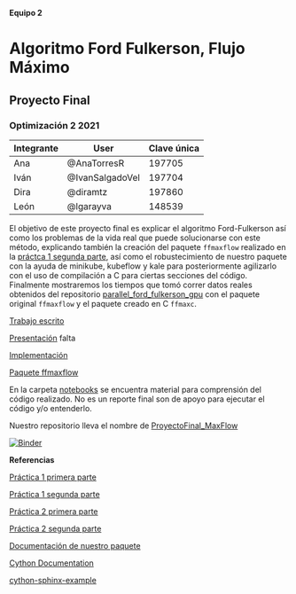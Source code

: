 **Equipo 2**
# Algoritmo Ford Fulkerson, Flujo Máximo 
## Proyecto Final
### Optimización 2 2021

| Integrante | User | Clave única |
|---------------|-------|---------|
| Ana | @AnaTorresR | 197705 |
| Iván | @IvanSalgadoVel | 197704 |
| Dira | @diramtz | 197860 |
| León| @lgarayva| 148539 |

El objetivo de este proyecto final es explicar el algoritmo Ford-Fulkerson así como los problemas de la vida real que puede solucionarse con este método, explicando también la creación del paquete `ffmaxflow` realizado en la [práctca 1 segunda parte](https://github.com/optimizacion-2-2021-1-gh-classroom/practica-1-segunda-parte-diramtz), así como el robustecimiento de nuestro paquete con la ayuda de minikube, kubeflow y kale para posteriormente agilizarlo con el uso de compilación a C para ciertas secciones del código. Finalmente mostraremos los tiempos que tomó correr datos reales obtenidos del repositorio [parallel_ford_fulkerson_gpu](https://github.com/SumitPadhiyar/parallel_ford_fulkerson_gpu/tree/master/dataset) con el paquete original `ffmaxflow` y el paquete creado en C `ffmaxc`.

[Trabajo escrito](https://github.com/diramtz/ProyectoFinal_MaxFlow/blob/main/reporte_equipo_2.ipynb)

[Presentación](https://github.com/diramtz/ProyectoFinal_MaxFlow/blob/main/presentacion)   falta

[Implementación](https://github.com/diramtz/ProyectoFinal_MaxFlow/tree/main/ffmaxc)     

[Paquete ffmaxflow](https://pypi.org/project/ffmaxflow/) 

En la carpeta [notebooks](https://github.com/diramtz/ProyectoFinal_MaxFlow/tree/main/notebooks) se encuentra material para comprensión del código realizado. No es un reporte final son de apoyo para ejecutar el código y/o entenderlo.

Nuestro repositorio lleva el nombre de [ProyectoFinal_MaxFlow](https://github.com/diramtz/ProyectoFinal_MaxFlow)

[![Binder](https://mybinder.org/badge_logo.svg)](https://mybinder.org/v2/gh/diramtz/ProyectoFinal_MaxFlow/HEAD?urlpath=lab)

**Referencias**

[Práctica 1 primera parte](https://github.com/optimizacion-2-2021-1-gh-classroom/practica-1-primera-parte-diramtz)

[Práctica 1 segunda parte](https://github.com/optimizacion-2-2021-1-gh-classroom/practica-1-segunda-parte-diramtz)

[Práctica 2 primera parte](https://github.com/optimizacion-2-2021-1-gh-classroom/practica-2-primera-parte-diramtz)

[Práctica 2 segunda parte](https://github.com/optimizacion-2-2021-1-gh-classroom/practica-2-segunda-parte-diramtz)

[Documentación de nuestro paquete](https://optimizacion-2-2021-1-gh-classroom.github.io/practica-2-segunda-parte-diramtz/)

[Cython Documentation](https://cython.readthedocs.io/en/latest/src/userguide/language_basics.html)

[cython-sphinx-example](https://github.com/abingham/cython-sphinx-example)
